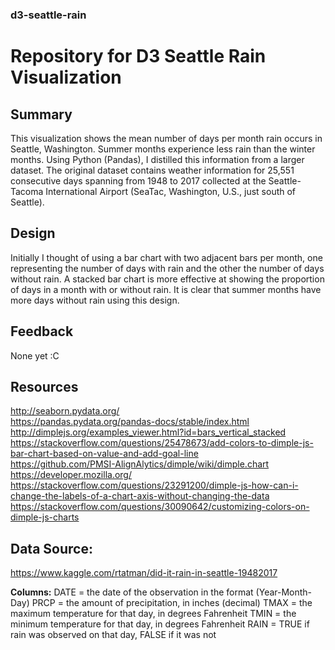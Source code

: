 ### d3-seattle-rain
# Repository for D3 Seattle Rain Visualization

## Summary
This visualization shows the mean number of days per month rain occurs in
Seattle, Washington. Summer months experience less rain than the winter months.
Using Python (Pandas), I distilled this information from a larger dataset. The
original dataset contains weather information for 25,551 consecutive days
spanning from 1948 to 2017 collected at the Seattle-Tacoma International
Airport (SeaTac, Washington, U.S., just south of Seattle).

## Design
Initially I thought of using a bar chart with two adjacent bars per month, one
representing the number of days with rain and the other the number of days
without rain. A stacked bar chart is more effective at showing the proportion
of days in a month with or without rain. It is clear that summer months have
more days without rain using this design.

## Feedback
None yet :C

## Resources
http://seaborn.pydata.org/  
https://pandas.pydata.org/pandas-docs/stable/index.html  
http://dimplejs.org/examples_viewer.html?id=bars_vertical_stacked  
https://stackoverflow.com/questions/25478673/add-colors-to-dimple-js-bar-chart-based-on-value-and-add-goal-line  
https://github.com/PMSI-AlignAlytics/dimple/wiki/dimple.chart  
https://developer.mozilla.org/  
https://stackoverflow.com/questions/23291200/dimple-js-how-can-i-change-the-labels-of-a-chart-axis-without-changing-the-data  
https://stackoverflow.com/questions/30090642/customizing-colors-on-dimple-js-charts  

## Data Source:  
https://www.kaggle.com/rtatman/did-it-rain-in-seattle-19482017

**Columns:**
    DATE = the date of the observation in the format (Year-Month-Day)
    PRCP = the amount of precipitation, in inches (decimal)
    TMAX = the maximum temperature for that day, in degrees Fahrenheit
    TMIN = the minimum temperature for that day, in degrees Fahrenheit
    RAIN = TRUE if rain was observed on that day, FALSE if it was not
